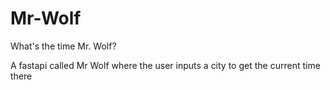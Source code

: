 # Mr-Wolf
What's the time Mr. Wolf?

A fastapi called Mr Wolf where the user inputs a city to get the current time there
